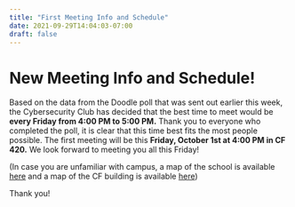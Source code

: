 ```yaml
---
title: "First Meeting Info and Schedule"
date: 2021-09-29T14:04:03-07:00
draft: false
---
```

# New Meeting Info and Schedule!

Based on the data from the Doodle poll that was sent out earlier this week, the Cybersecurity Club has decided that the best time to meet would be __every Friday from 4:00 PM to 5:00 PM.__ Thank you to everyone who completed the poll, it is clear that this time best fits the most people possible. The first meeting will be this __Friday, October 1st at 4:00 PM in CF 420.__ We look forward to meeting you all this Friday!

(In case you are unfamiliar with campus, a map of the school is available [here](https://www.wwu.edu/map/) and a map of the CF building is available [here](https://cpd.wwu.edu/files/2020-01/CF.pdf))

Thank you!